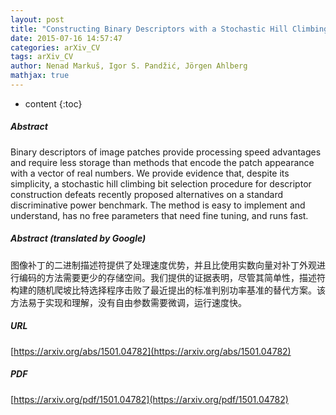 ```yaml
---
layout: post
title: "Constructing Binary Descriptors with a Stochastic Hill Climbing Search"
date: 2015-07-16 14:57:47
categories: arXiv_CV
tags: arXiv_CV
author: Nenad Markuš, Igor S. Pandžić, Jörgen Ahlberg
mathjax: true
---
```


* content
{:toc}

##### Abstract
Binary descriptors of image patches provide processing speed advantages and require less storage than methods that encode the patch appearance with a vector of real numbers. We provide evidence that, despite its simplicity, a stochastic hill climbing bit selection procedure for descriptor construction defeats recently proposed alternatives on a standard discriminative power benchmark. The method is easy to implement and understand, has no free parameters that need fine tuning, and runs fast.

##### Abstract (translated by Google)
图像补丁的二进制描述符提供了处理速度优势，并且比使用实数向量对补丁外观进行编码的方法需要更少的存储空间。我们提供的证据表明，尽管其简单性，描述符构建的随机爬坡比特选择程序击败了最近提出的标准判别功率基准的替代方案。该方法易于实现和理解，没有自由参数需要微调，运行速度快。

##### URL
[https://arxiv.org/abs/1501.04782](https://arxiv.org/abs/1501.04782)

##### PDF
[https://arxiv.org/pdf/1501.04782](https://arxiv.org/pdf/1501.04782)

